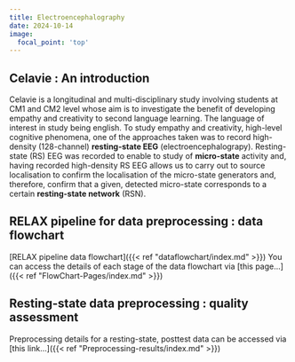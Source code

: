 ```yaml
---
title: Electroencephalography
date: 2024-10-14
image:
  focal_point: 'top'
---
```


<!--more-->
## Celavie : An introduction
Celavie is a longitudinal and multi-disciplinary study involving students at CM1 and CM2 level whose aim is to investigate the benefit of developing empathy and creativity to second language learning. The language of interest in study being english. To study empathy and creativity, high-level cognitive phenomena, one of the approaches taken was to record high-density (128-channel) **resting-state EEG** (electroencephalograpy). Resting-state (RS) EEG was recorded to enable to study of **micro-state** activity and, having recorded high-density RS EEG allows us to carry out to source localisation to confirm the localisation of the micro-state generators and, therefore, confirm that a given, detected micro-state corresponds to a certain **resting-state network** (RSN).  

## RELAX pipeline for data preprocessing : data flowchart

[RELAX pipeline data flowchart]({{< ref "dataflowchart/index.md" >}})
You can access the details of each stage of the data flowchart via [this page...]({{< ref "FlowChart-Pages/index.md" >}})

## Resting-state data preprocessing : quality assessment

Preprocessing details for a resting-state, posttest data can be accessed via [this link...]({{< ref "Preprocessing-results/index.md" >}})
